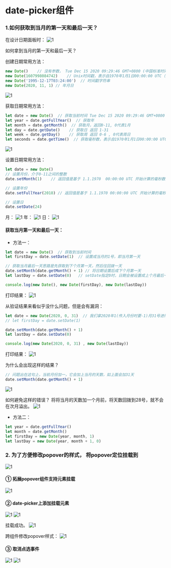# date-picker组件


### 1.如何获取到当月的第一天和最后一天？
在设计日期面板时：
![1](1date-picker面板内容设计1.png)

如何拿到当月的第一天和最后一天？

创建日期常用方法：
```js
new Date()    // 没有参数， Tue Dec 15 2020 09:29:46 GMT+0800 (中国标准时间)
new Date(1607998084742)    // Unix时间戳，表示自1970年1月1日00:00:00 UTC（the Unix epoch）以来的毫秒数，忽略了闰秒。
new Date('1995-12-17T03:24:00')  // 时间戳字符串
new Date(2020, 11, 1) // 年月日
```
![1](1date-picker面板内容设计13.png)

获取日期常用方法：
```js 
let date = new Date()  // 获取当前时间 Tue Dec 15 2020 09:29:46 GMT+0800 (中国标准时间)
let year = date.getFullYear()  // 获取年
let month = date.getMonth()  // 获取月，返回0-11, 0代表1月
let day = date.getDate()    // 获取日 返回 1-31
let week = date.getDay()    // 获取周 返回 0-6 , 0代表周日
let seconds = date.getTime()  // 获取毫秒数，表示自1970年1月1日00:00:00 UTC（the Unix epoch）以来的毫秒数，
```
![1](1date-picker面板内容设计12.png)

设置日期常用方法：
```js
let date = new Date() 
// 设置月份，介于0-11之间的整数
date.setMonth(1)    // 返回值是基于 1.1.1970  00:00:00 UTC 开始计算的毫秒数

// 设置年份
date.setFullYear(2018) // 返回值是基于 1.1.1970 00:00:00 UTC 开始计算的毫秒数

// 设置日
date.setDate(24)
```
月：
![1](1date-picker面板内容设计15.png)
年：
![1](1date-picker面板内容设计16.png)
日：
![1](1date-picker面板内容设计19.png)

#### 获取当月第一天和最后一天：
- 方法一：
```js
let date = new Date()  // 获取到当前时间
let firstDay = date.setDate(1)  // 设置成当月的1号，即当月第一天

// 获取当月最后一天思路是先获取到下个月第一天，然后往回拨一天
date.setMonth(date.getMonth() + 1) // 将日期设置后成下个月第一天
let lastDay = date.setDate(0)   // setDate指定0时，日期会被设置成上个月最后一天

console.log(new Date(), new Date(firstDay), new Date(lastDay))
```

打印结果：
![1](1date-picker面板内容设计2.png)

从验证结果来看似乎没什么问题，但是会有漏洞：
```js
let date = new Date(2020, 0, 31)  // 我们拿2020年1(传入月份时要-1)月31号进行验证
// let firstDay = date.setDate(1)

date.setMonth(date.getMonth() + 1)
let lastDay = date.setDate(0)

console.log(new Date(2020, 0, 31) , new Date(lastDay))
```
打印结果：
![1](1date-picker面板内容设计3.png)

为什么会出现这样的结果？
```js
// 问题出在这句上，当前月份加一，它会加上当月的天数，如上面会加31天
date.setMonth(date.getMonth() + 1) 
```
![1](1date-picker面板内容设计4.png)

如何避免这样的错误？
将将当月的天数加一个月前，将天数回拨到28号，就不会在次月溢出。
![1](1date-picker面板内容设计5.png)

- 方法二：
```js
let year = date.getFullYear()
let month = date.getMonth()
let firstDay = new Date(year, month, 1)
let lastDay = new Date(year, month + 1, 0)
```

### 2. 为了方便修改popover的样式， 将popover定位挂载到 
![1](1date-picker面板内容设计6.png)

#### ① 拓展popover组件支持元素挂载 
![1](1date-picker面板内容设计7.png)

#### ② date-picker上添加挂载元素
![1](1date-picker面板内容设计8.png)
![1](1date-picker面板内容设计9.png)

挂载成功。
![1](1date-picker面板内容设计10.png)

跨组件修改popover样式：
![1](1date-picker面板内容设计11.png)

#### ③ 取消点选事件
![1](1date-picker面板内容设计17.png)
![1](1date-picker面板内容设计18.png)